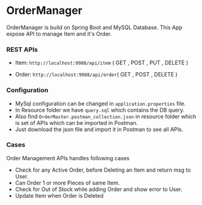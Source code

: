 # OrderManager
OrderManager is build on Spring Boot and MySQL Database.
This App expose API to manage Item and it's Order.

### REST APIs

- Item: ``http://localhost:9988/api/item`` ( GET , POST , PUT , DELETE )

- Order: ``http://localhost:9988/api/order``( GET , POST , DELETE )

### Configuration

- MySql configuration can be changed in ``application.properties`` file.
- In Resource folder we have ``query.sql`` which contains the DB query.
- Also find ``OrderMaster.postman_collection.json`` in resource folder which is set of APIs which can be imported in Postman.
- Just download the json file and import it in Postman to see all APIs.

### Cases
Order Management APIs handles following cases
- Check for any Active Order, before Deleting an Item and return msg to User.
- Can Order 1 or more Pieces of same Item.
- Check for Out of Stock while adding Order and show error to User.
- Update Item when Order is Deleted
